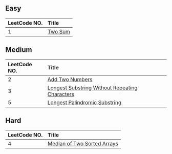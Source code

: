 ## Easy

|LeetCode NO.|Title|
|:------------- |:------------- |
|1|[Two Sum][001]|


## Medium

|LeetCode NO.|Title|
|:------------- |:------------- |
|2|[Add Two Numbers][002]|
|3|[Longest Substring Without Repeating Characters][003]|
|5|[Longest Palindromic Substring][005]|


## Hard

|LeetCode NO.|Title|
|:------------- |:------------- |
|4|[Median of Two Sorted Arrays ][004]|








[001]: https://github.com/Jucongyuan/LeetCode_Java/blob/master/src/com/jucongyuan/easy/_001/1.%20Two%20Sum.md
[002]: https://github.com/Jucongyuan/LeetCode_Java/blob/master/src/com/jucongyuan/medium/_002/2.%20Add%20Two%20Numbers.md
[003]: https://github.com/Jucongyuan/LeetCode_Java/blob/master/src/com/jucongyuan/medium/_003/3.%20Longest%20Substring%20Without%20Repeating%20Characters.md
[004]: https://github.com/Jucongyuan/LeetCode_Java/blob/master/src/com/jucongyuan/hard/_004/4.%20Median%20of%20Two%20Sorted%20Arrays.md
[005]: https://github.com/Jucongyuan/LeetCode_Java/blob/master/src/com/jucongyuan/medium/_005/5.%20Longest%20Palindromic%20Substring.md